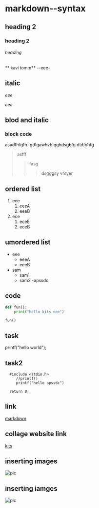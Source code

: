 # markdown--syntax
## heading 2
### heading 2
###### heading
** kavi tomm**
--eee-
## italic
*eee*

_eee_
## blod and italic
### block code
asadfhfgfh fgdfgawhvb
gghdsgbfg
dtdfyhfg
>asfff
>>fasg
>>>dsgggsy vrsyer
## ordered list
1. eee
   1. eeeA
   2. eeeB
2. ece
   1. eceE
   2. eceB
## umordered list
- eee
   * eeeA
   * eeeB
- sam
   + sam1
   + sam2
-apssdc 
## code
```python
def fun():
    print("hello kits eee")
```
```
fun()
```
## task
printf("hello world");
 ## task2
 ```
   #include <stdio.h>
      //printf()
      printf("hello apssdc")
 ```     
      return 0;
## link
[markdown](https://www.markdownguide.org/cheat-sheet/)
## collage website link
[kits](https://collegedunia.com/college/14034-krishna-chaitanya-institute-of-technology-and-sciences-kits-prakasam)
## inserting images
![pic](https://github.com/udumulakavitha209/markdown--syntax/blob/master/image.jpg)
## inserting iamges
![pic](https://github.com/udumulakavitha209/markdown--syntax/blob/master/image.jpg)
